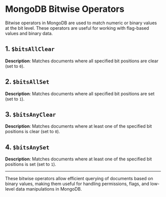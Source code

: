 # MongoDB Bitwise Operators

Bitwise operators in MongoDB are used to match numeric or binary values at the bit level. These operators are useful for working with flag-based values and binary data.

## 1. `$bitsAllClear`
**Description**: Matches documents where all specified bit positions are clear (set to `0`).

## 2. `$bitsAllSet`
**Description**: Matches documents where all specified bit positions are set (set to `1`).

## 3. `$bitsAnyClear`
**Description**: Matches documents where at least one of the specified bit positions is clear (set to `0`).

## 4. `$bitsAnySet`
**Description**: Matches documents where at least one of the specified bit positions is set (set to `1`).

---
These bitwise operators allow efficient querying of documents based on binary values, making them useful for handling permissions, flags, and low-level data manipulations in MongoDB.
